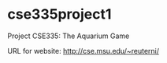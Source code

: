 cse335project1
==============

Project CSE335: The Aquarium Game

URL for website: http://cse.msu.edu/~reuterni/
